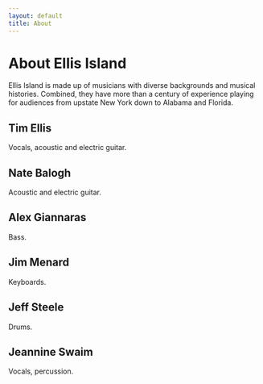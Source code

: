 ```yaml
---
layout: default
title: About
---
```


# About Ellis Island

Ellis Island is made up of musicians with diverse backgrounds and musical
histories. Combined, they have more than a century of experience playing for
audiences from upstate New York down to Alabama and Florida.

## Tim Ellis

Vocals, acoustic and electric guitar.

## Nate Balogh

Acoustic and electric guitar.

## Alex Giannaras

Bass.

## Jim Menard

Keyboards.

## Jeff Steele

Drums.

## Jeannine Swaim

Vocals, percussion.
